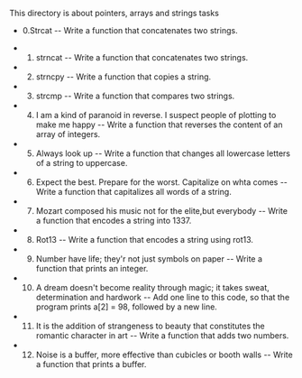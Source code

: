 This directory is about pointers, arrays and strings tasks

* 0.Strcat -- Write a function that concatenates two strings.
* 1. strncat -- Write a function that concatenates two strings.
* 2. strncpy -- Write a function that copies a string.
* 3. strcmp -- Write a function that compares two strings.
* 4. I am a kind of paranoid in reverse. I suspect people of plotting to make me happy -- Write a function that reverses the content of an array of integers.
* 5. Always look up -- Write a function that changes all lowercase letters of a string to uppercase.
* 6. Expect the best. Prepare for the worst. Capitalize on whta comes -- Write a function that capitalizes all words of a string.

* 7. Mozart composed his music not for the elite,but everybody -- Write a function that encodes a string into 1337.

* 8. Rot13 -- Write a function that encodes a string using rot13.
* 9. Number have life; they'r not just symbols on paper -- Write a function that prints an integer.
* 10. A dream doesn't become reality through magic; it takes sweat, determination and hardwork -- Add one line to this code, so that the program prints a[2] = 98, followed by a new line.
* 11. It is the addition of strangeness to beauty that constitutes the romantic character in art -- Write a function that adds two numbers.
* 12. Noise is a buffer, more effective than cubicles or booth walls -- Write a function that prints a buffer.

